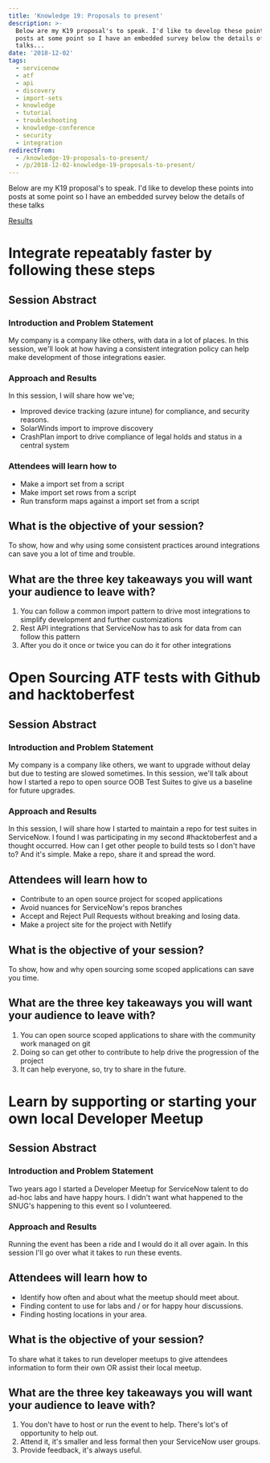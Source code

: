```yaml
---
title: 'Knowledge 19: Proposals to present'
description: >-
  Below are my K19 proposal's to speak. I'd like to develop these points into
  posts at some point so I have an embedded survey below the details of these
  talks...
date: '2018-12-02'
tags:
  - servicenow
  - atf
  - api
  - discovery
  - import-sets
  - knowledge
  - tutorial
  - troubleshooting
  - knowledge-conference
  - security
  - integration
redirectFrom:
  - /knowledge-19-proposals-to-present/
  - /p/2018-12-02-knowledge-19-proposals-to-present/
---
```


<!--StartFragment-->

Below are my K19 proposal's to speak. I'd like to develop these points into posts at some point so I have an embedded survey below the details of these talks

[Results](https://www.surveymonkey.com/results/SM-MR75LCJ9V/)

# Integrate repeatably faster by following these steps

## Session Abstract

### Introduction and Problem Statement

My company is a company like others, with data in a lot of places. In this session, we'll look at how having a consistent integration policy can help make development of those integrations easier.

### Approach and Results

In this session, I will share how we've;

* Improved device tracking (azure intune) for compliance, and security reasons.
* SolarWinds import to improve discovery
* CrashPlan import to drive compliance of legal holds and status in a central system

### Attendees will learn how to

* Make a import set from a script
* Make import set rows from a script
* Run transform maps against a import set from a script

## What is the objective of your session?

To show, how and why using some consistent practices around integrations can save you a lot of time and trouble.

## What are the three key takeaways you will want your audience to leave with?

1. You can follow a common import pattern to drive most integrations to simplify development and further customizations
2. Rest API integrations that ServiceNow has to ask for data from can follow this pattern
3. After you do it once or twice you can do it for other integrations

# Open Sourcing ATF tests with Github and hacktoberfest

## Session Abstract

### Introduction and Problem Statement

My company is a company like others, we want to upgrade without delay but due to testing are slowed sometimes. In this session, we'll talk about how I started a repo to open source OOB Test Suites to give us a baseline for future upgrades.

### Approach and Results

In this session, I will share how I started to maintain a repo for test suites in ServiceNow. I found I was participating in my second #hacktoberfest and a thought occurred. How can I get other people to build tests so I don't have to? And it's simple. Make a repo, share it and spread the word.

## Attendees will learn how to

* Contribute to an open source project for scoped applications
* Avoid nuances for ServiceNow's repos branches
* Accept and Reject Pull Requests without breaking and losing data.
* Make a project site for the project with Netlify

## What is the objective of your session?

To show, how and why open sourcing some scoped applications can save you time.

## What are the three key takeaways you will want your audience to leave with?

1. You can open source scoped applications to share with the community work managed on git
2. Doing so can get other to contribute to help drive the progression of the project
3. It can help everyone, so, try to share in the future.

# Learn by supporting or starting your own local Developer Meetup

## Session Abstract

### Introduction and Problem Statement

Two years ago I started a Developer Meetup for ServiceNow talent to do ad-hoc labs and have happy hours. I didn't want what happened to the SNUG's happening to this event so I volunteered.

### Approach and Results

Running the event has been a ride and I would do it all over again. In this session I'll go over what it takes to run these events.

## Attendees will learn how to

* Identify how often and about what the meetup should meet about.
* Finding content to use for labs and / or for happy hour discussions.
* Finding hosting locations in your area.

## What is the objective of your session?

To share what it takes to run developer meetups to give attendees information to form their own OR assist their local meetup.

## What are the three key takeaways you will want your audience to leave with?

1. You don't have to host or run the event to help. There's lot's of opportunity to help out.
2. Attend it, it's smaller and less formal then your ServiceNow user groups.
3. Provide feedback, it's always useful.

<!--EndFragment-->